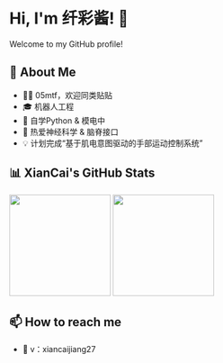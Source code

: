 # Hi, I'm 纤彩酱! 👋

Welcome to my GitHub profile!

## 🚀 About Me
- 🏳️‍⚧️ 05mtf，欢迎同类贴贴
- 🎓 机器人工程
- 🌱 自学Python & 模电中
- 🧠 热爱神经科学 & 脑脊接口
- 💡 计划完成“基于肌电意图驱动的手部运动控制系统”

## 📊 XianCai's GitHub Stats
<p align="left">
  <img src="https://github-readme-stats.vercel.app/api?username=xiancaijiang27&show_icons=true&theme=default" width="180"/>
  <img src="https://github-readme-stats.vercel.app/api/top-langs/?username=xiancaijiang27&layout=compact&theme=default" width="180"/>
</p>

## 📫 How to reach me
- 💬 v：xiancaijiang27 
